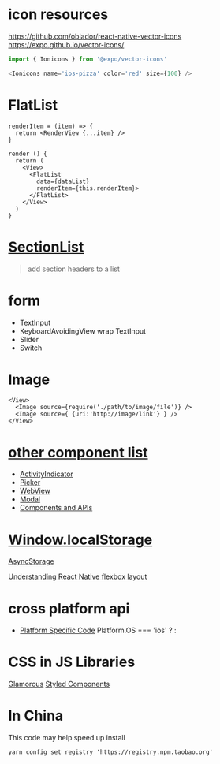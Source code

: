 # icon resources
https://github.com/oblador/react-native-vector-icons
https://expo.github.io/vector-icons/

```javascript
import { Ionicons } from '@expo/vector-icons'

<Ionicons name='ios-pizza' color='red' size={100} />
```

# FlatList
```
renderItem = (item) => {
  return <RenderView {...item} />
}

render () {
  return (
    <View>
      <FlatList
        data={dataList}
        renderItem={this.renderItem}>
      </FlatList>
    </View>
  )
}
```

# [SectionList](https://facebook.github.io/react-native/docs/sectionlist.html)
> add section headers to a list

# form
* TextInput
* KeyboardAvoidingView wrap TextInput
* Slider
* Switch

# Image
```
<View>
  <Image source={require('./path/to/image/file')} />
  <Image source={ {uri:'http://image/link'} } />
</View>
```

# [other component list](https://facebook.github.io/react-native/docs/components-and-apis.html#components-and-apis)
* [ActivityIndicator](https://facebook.github.io/react-native/docs/activityindicator.html)
* [Picker](https://facebook.github.io/react-native/docs/picker.html)
* [WebView](https://facebook.github.io/react-native/docs/webview.html)
* [Modal](https://facebook.github.io/react-native/docs/modal.html)
* [Components and APIs](https://facebook.github.io/react-native/docs/components-and-apis.html)

# [Window.localStorage](https://developer.mozilla.org/en-US/docs/Web/API/Window/localStorage)
[AsyncStorage](https://facebook.github.io/react-native/docs/asyncstorage.html)

[Understanding React Native flexbox layout](https://medium.com/the-react-native-log/understanding-react-native-flexbox-layout-7a528200afd4)
# cross platform api
* [Platform Specific Code](https://facebook.github.io/react-native/docs/platform-specific-code.html)
Platform.OS === 'ios'
  ? <Ionicons name='ios-pizza' size={100} color='red' />
  : <Ionicons name='md-pizza' size={100} color='red' />

# CSS in JS Libraries
[Glamorous](https://github.com/robinpowered/glamorous-native)
[Styled Components](https://github.com/styled-components/styled-components)



# In China
This code may help speed up install
```
yarn config set registry 'https://registry.npm.taobao.org'
```
